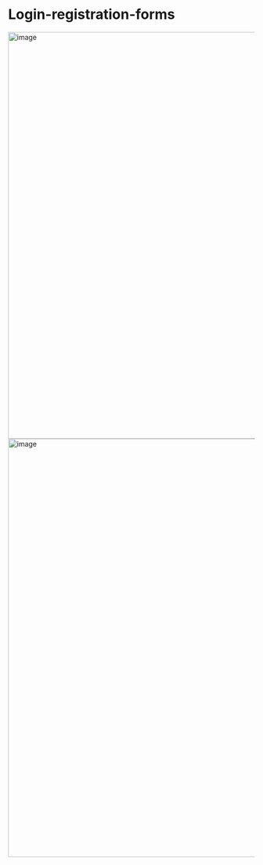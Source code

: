 # Login-registration-forms

<img width="829" alt="image" src="https://user-images.githubusercontent.com/88854535/227727340-8e2385f1-1fef-4366-bbbf-65d065b5bb9f.png">
<img width="853" alt="image" src="https://user-images.githubusercontent.com/88854535/227727544-1c72d4a7-5cc5-4faa-9fe2-274e12e632e3.png">

